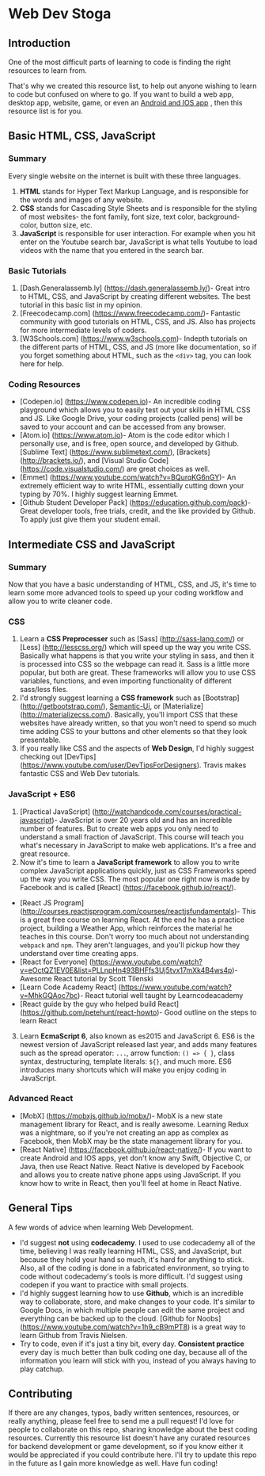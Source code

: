 # Web Dev Stoga

## Introduction
One of the most difficult parts of learning to code is finding the right resources to learn from. 

That's why we created this resource list, to help out anyone wishing to learn to code but confused on where to go.
If you want to build a web app, desktop app, website, game, or even an [Android and IOS app](#advanced-react) , then this resource list is for you.

## Basic HTML, CSS, JavaScript

### Summary
Every single website on the internet is built with these three languages.

1. **HTML** stands for Hyper Text Markup Language, and is responsible for the words and images of any website. 
2. **CSS** stands for  Cascading Style Sheets and is responsible for the styling of most websites- the font family, font size, text color, background-color, button size, etc. 
3. **JavaScript** is responsible for user interaction. For example when you hit enter on the Youtube search bar, JavaScript is what tells Youtube to load videos with the name that you entered in the search bar.

### Basic Tutorials
1. [Dash.Generalassemb.ly] (https://dash.generalassemb.ly/)- Great intro to HTML, CSS, and JavaScript by creating different websites. The best tutorial in this basic list in my opinion.
2. [Freecodecamp.com] (https://www.freecodecamp.com/)- Fantastic community with good tutorials on HTML, CSS, and JS. Also has projects for more intermediate levels of coders.
3. [W3Schools.com] (https://www.w3schools.com)- Indepth tutorials on the different parts of HTML, CSS, and JS (more like documentation, so if you forget something about HTML, such as the `<div>` tag, you can look here for help.

### Coding Resources
+ [Codepen.io] (https://www.codepen.io)- An incredible coding playground which allows you to easily test out your skills in HTML CSS and JS. Like Google Drive, your coding projects (called pens) will be saved to your account and can be accessed from any browser.
+ [Atom.io] (https://www.atom.io)- Atom is the code editor which I personally use, and is free, open source, and developed by Github. [Sublime Text] (https://www.sublimetext.com/), [Brackets] (http://brackets.io/), and [Visual Studio Code] (https://code.visualstudio.com/) are great choices as well. 
+ [Emmet] (https://www.youtube.com/watch?v=BQurqKG6nGY)- An extremely efficient way to write HTML, essentially cutting down your typing by 70%. I highly suggest learning Emmet.
+ [Github Student Developer Pack] (https://education.github.com/pack)- Great developer tools, free trials, credit, and the like provided by Github. To apply just give them your student email.

## Intermediate CSS and JavaScript

### Summary
Now that you have a basic understanding of HTML, CSS, and JS, it's time to learn some more advanced tools to speed up your coding workflow and allow you to write cleaner code.

### CSS
1. Learn a **CSS Preprocesser** such as [Sass] (http://sass-lang.com/) or [Less] (http://lesscss.org/) which will speed up the way you write CSS. Basically what happens is that you write your styling in sass, and then it is processed into CSS so the webpage can read it. Sass is a little more popular, but both are great. These frameworks will allow you to use CSS variables, functions, and even importing functionality of different sass/less files. 
2. I'd strongly suggest learning a **CSS framework** such as [Bootstrap] (http://getbootstrap.com/), [Semantic-Ui](http://semantic-ui.com/), or [Materialize] (http://materializecss.com/). Basically, you'll import CSS that these websites have already written, so that you won't need to spend so much time adding CSS to your buttons and other elements so that they look presentable.
3. If you really like CSS and the aspects of **Web Design**, I'd highly suggest checking out [DevTips] (https://www.youtube.com/user/DevTipsForDesigners). Travis makes fantastic CSS and Web Dev tutorials.

### JavaScript + ES6
1. [Practical JavaScript] (http://watchandcode.com/courses/practical-javascript)- JavaScript is over 20 years old and has an incredible number of features. But to create web apps you only need to understand a small fraction of JavaScript. This course will teach you what's necessary in JavaScript to make web applications. It's a free and great resource.
2. Now it's time to learn a **JavaScript framework** to allow you to write complex JavaScript applications quickly, just as CSS Frameworks speed up the way you write CSS. The most popular one right now is made by Facebook and is called [React] (https://facebook.github.io/react/). 
  * [React JS Program] (http://courses.reactjsprogram.com/courses/reactjsfundamentals)- This is a great free course on learning React. At the end he has a practice project, building a Weather App, which reinforces the material he teaches in this course. Don't worry too much about not understanding `webpack` and `npm`. They aren't languages, and you'll pickup how they understand over time creating apps.
  * [React for Everyone] (https://www.youtube.com/watch?v=eOctQZ1EV0E&list=PLLnpHn493BHFfs3Uj5tvx17mXk4B4ws4p)- Awesome React tutorial by Scott Tilenski
  * [Learn Code Academy React] (https://www.youtube.com/watch?v=MhkGQAoc7bc)- React tutorial well taught by Learncodeacademy
  * [React guide by the guy who helped build React] (https://github.com/petehunt/react-howto)- Good outline on the steps to learn React
3. Learn **EcmaScript 6**, also known as es2015 and JavaScript 6. ES6 is the newest version of JavaScript released last year, and adds many features such as the spread operator: `...`, arrow function: `() => { }`, class syntax, destructuring, template literals: `${}`, and much more. ES6 introduces many shortcuts which will make you enjoy coding in JavaScript.

### Advanced React
+ [MobX] (https://mobxjs.github.io/mobx/)- MobX is a new state management library for React, and is really awesome. Learning Redux was a nightmare, so if you're not creating an app as complex as Facebook, then MobX may be the state management library for you.  
+ [React Native] (https://facebook.github.io/react-native/)- If you want to create Android and IOS apps, yet don't know any Swift, Objective C, or Java, then use React Native. React Native is developed by Facebook and allows you to create native phone apps using JavaScript. If you know how to write in React, then you'll feel at home in React Native.

## General Tips
A few words of advice when learning Web Development.
+ I'd suggest **not** using **codecademy**. I used to use codecademy all of the time, believing I was really learning HTML, CSS, and JavaScript, but because they hold your hand so much, it's hard for anything to stick. Also, all of the coding is done in a fabricated environment, so trying to code without codecademy's tools is more difficult. I'd suggest using codepen if you want to practice with small projects. 
+ I'd highly suggest learning how to use **Github**, which is an incredible way to collaborate, store, and make changes to your code. It's similar to Google Docs, in which multiple people can edit the same project and everything can be backed up to the cloud. [Github for Noobs] (https://www.youtube.com/watch?v=1h9_cB9mPT8) is a great way to learn Github from Travis Nielsen.
+ Try to code, even if it's just a tiny bit, every day. **Consistent practice** every day is much better than bulk coding one day, because all of the information you learn will stick with you, instead of you always having to play catchup.

## Contributing
If there are any changes, typos, badly written sentences, resources, or really anything, please feel free to send me a pull request! I'd love for people to collaborate on this repo, sharing knowledge about the best coding resources. Currently this resource list doesn't have any curated resources for backend development or game development, so if you know either it would be appreciated if you could contribute here. I'll try to update this repo in the future as I gain more knowledge as well. Have fun coding! 
